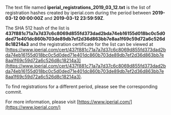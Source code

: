 The text file named **iperial_registrations_2019_03_12.txt** is the list of registration hashes created by iperial.com during the period between **2019-03-12 00:00:00Z** and **2019-03-12 23:59:59Z**.

The SHA 512 hash of the list is **437f881c71a7a7d37c6c8069d855fd373dad2bda74eb16155d018bc0c5d0ded71e401dc860b703de89db7ef2d36d863bb7e8aa1f69c59d72a6c526d8c18214a3** and the registration certificate for the list can be viewed at [https://www.iperial.com/cert/437f881c71a7a7d37c6c8069d855fd373dad2bda74eb16155d018bc0c5d0ded71e401dc860b703de89db7ef2d36d863bb7e8aa1f69c59d72a6c526d8c18214a3](https://www.iperial.com/cert/437f881c71a7a7d37c6c8069d855fd373dad2bda74eb16155d018bc0c5d0ded71e401dc860b703de89db7ef2d36d863bb7e8aa1f69c59d72a6c526d8c18214a3).

To find registrations for a different period, please see the corresponding commit.

For more information, please visit [https://www.iperial.com/](https://www.iperial.com/)
